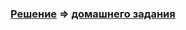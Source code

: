 ### [Решение](https://github.com/Mortiferus/ManagerA/pull/1) => [домашнего задания](https://github.com/netology-code/javaqa-homeworks/tree/master/dependency#%D0%B7%D0%B0%D0%B4%D0%B0%D1%87%D0%B0-1---%D0%BC%D0%B5%D0%BD%D0%B5%D0%B4%D0%B6%D0%B5%D1%80-%D0%B0%D1%84%D0%B8%D1%88%D0%B8)
